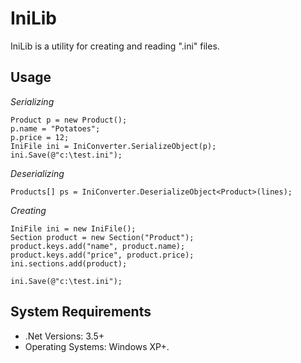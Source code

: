 # IniLib

IniLib is a utility for creating and reading ".ini" files.  

## Usage

*Serializing*

```
Product p = new Product();
p.name = "Potatoes";
p.price = 12;
IniFile ini = IniConverter.SerializeObject(p);
ini.Save(@"c:\test.ini");
```

*Deserializing*

```
Products[] ps = IniConverter.DeserializeObject<Product>(lines);
```
*Creating*

```
IniFile ini = new IniFile();
Section product = new Section("Product");
product.keys.add("name", product.name);
product.keys.add("price", product.price);
ini.sections.add(product);

ini.Save(@"c:\test.ini");
```

## System Requirements
* .Net Versions: 3.5+
* Operating Systems: Windows XP+.
